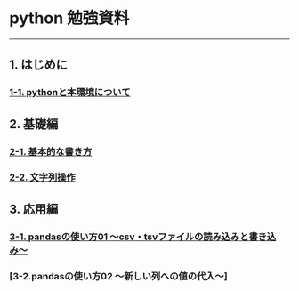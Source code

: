 
# python 勉強資料
---
## 1. はじめに  
### [1-1. pythonと本環境について](https://github.com/mori5602/share/blob/master/1-1/%E3%81%AF%E3%81%98%E3%82%81%E3%81%AB%E3%80%9Cpython%E3%81%A8%E6%9C%AC%E7%92%B0%E5%A2%83%E3%81%AB%E3%81%A4%E3%81%84%E3%81%A6%E3%80%9C.ipynb)  
      
## 2. 基礎編
### [2-1. 基本的な書き方](https://github.com/mori5602/share/blob/master/2-1/%E5%9F%BA%E6%9C%AC%E7%9A%84%E3%81%AA%E6%9B%B8%E3%81%8D%E6%96%B9.ipynb)
### [2-2. 文字列操作](https://github.com/mori5602/share/blob/master/2-2/%E6%96%87%E5%AD%97%E5%88%97%E6%93%8D%E4%BD%9C.ipynb)

## 3. 応用編
### [3-1. pandasの使い方01 〜csv・tsvファイルの読み込みと書き込み〜](https://github.com/mori5602/share/blob/master/3-1/Pandas%20-csv%E3%83%BBtsv%E3%83%95%E3%82%A1%E3%82%A4%E3%83%AB%E3%81%AE%E8%AA%AD%E3%81%BF%E8%BE%BC%E3%81%BF%E3%80%81%E6%9B%B8%E3%81%8D%E5%87%BA%E3%81%97.ipynb)

### [3-2.pandasの使い方02  〜新しい列への値の代入〜]
